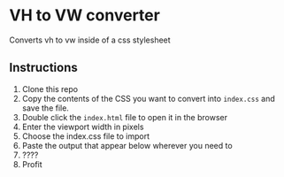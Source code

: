 # VH to VW converter
Converts vh to vw inside of a css stylesheet

## Instructions
1) Clone this repo
2) Copy the contents of the CSS you want to convert into `index.css` and save the file.
3) Double click the `index.html` file to open it in the browser
4) Enter the viewport width in pixels
5) Choose the index.css file to import
6) Paste the output that appear below wherever you need to
7) ????
8) Profit
